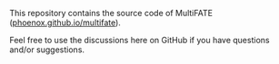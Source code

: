 This repository contains the source code of MultiFATE ([phoenox.github.io/multifate](http://phoenox.github.io/multifate)).

Feel free to use the discussions here on GitHub if you have questions and/or suggestions.
